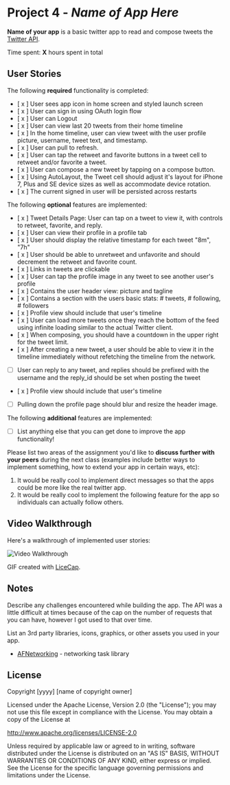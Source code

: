 # Project 4 - *Name of App Here*

**Name of your app** is a basic twitter app to read and compose tweets the [Twitter API](https://apps.twitter.com/).

Time spent: **X** hours spent in total

## User Stories

The following **required** functionality is completed:

- [ x ] User sees app icon in home screen and styled launch screen
- [ x ] User can sign in using OAuth login flow
- [ x ] User can Logout
- [ x ] User can view last 20 tweets from their home timeline
- [ x ] In the home timeline, user can view tweet with the user profile picture, username, tweet text, and timestamp.
- [ x ] User can pull to refresh.
- [ x ] User can tap the retweet and favorite buttons in a tweet cell to retweet and/or favorite a tweet.
- [ x ] User can compose a new tweet by tapping on a compose button.
- [ x ] Using AutoLayout, the Tweet cell should adjust it's layout for iPhone 7, Plus and SE device sizes as well as accommodate device rotation.
- [ x ] The current signed in user will be persisted across restarts

The following **optional** features are implemented:

- [ x ] Tweet Details Page: User can tap on a tweet to view it, with controls to retweet, favorite, and reply.
- [ x ] User can view their profile in a profile tab
- [ x ] User should display the relative timestamp for each tweet "8m", "7h"
- [ x ] User should be able to unretweet and unfavorite and should decrement the retweet and favorite count.
- [ x ] Links in tweets are clickable
- [ x ] User can tap the profile image in any tweet to see another user's profile
- [ x ] Contains the user header view: picture and tagline
- [ x ] Contains a section with the users basic stats: # tweets, # following, # followers
- [ x ] Profile view should include that user's timeline
- [ x ] User can load more tweets once they reach the bottom of the feed using infinite loading similar to the actual Twitter client.
- [ x ] When composing, you should have a countdown in the upper right for the tweet limit.
- [ x ] After creating a new tweet, a user should be able to view it in the timeline immediately without refetching the timeline from the network.
- [ ] User can reply to any tweet, and replies should be prefixed with the username and the reply_id should be set when posting the tweet
- [ x ] Profile view should include that user's timeline
- [ ] Pulling down the profile page should blur and resize the header image.

The following **additional** features are implemented:

- [ ] List anything else that you can get done to improve the app functionality!

Please list two areas of the assignment you'd like to **discuss further with your peers** during the next class (examples include better ways to implement something, how to extend your app in certain ways, etc):

1. It would be really cool to implement direct messages so that the apps could be more like the real twitter app. 
2. It would be really cool to implement the following feature for the app so individuals can actually follow others. 

## Video Walkthrough

Here's a walkthrough of implemented user stories:

<img src='' title='Video Walkthrough' width='' alt='Video Walkthrough' />

GIF created with [LiceCap](http://www.cockos.com/licecap/).

## Notes

Describe any challenges encountered while building the app.
The API was a little difficult at times because of the cap on the number of requests that you can have, however I got used to that over time. 

List an 3rd party libraries, icons, graphics, or other assets you used in your app.

- [AFNetworking](https://github.com/AFNetworking/AFNetworking) - networking task library

## License

Copyright [yyyy] [name of copyright owner]

Licensed under the Apache License, Version 2.0 (the "License");
you may not use this file except in compliance with the License.
You may obtain a copy of the License at

http://www.apache.org/licenses/LICENSE-2.0

Unless required by applicable law or agreed to in writing, software
distributed under the License is distributed on an "AS IS" BASIS,
WITHOUT WARRANTIES OR CONDITIONS OF ANY KIND, either express or implied.
See the License for the specific language governing permissions and
limitations under the License.

